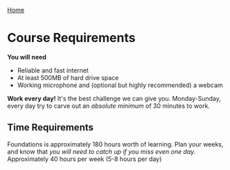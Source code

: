 [Home](README.md)

# Course Requirements

__You will need__
- Reliable and fast internet
- At least 500MB of hard drive space
- Working microphone and (optional but highly recommended) a webcam

__Work every day!__ It's the best challenge we can give you. Monday-Sunday, every day try to carve out an _absolute minimum_ of 30 minutes to work.

## Time Requirements
Foundations is approximately 180 hours worth of learning. Plan your weeks, and know that *you will need to catch up if you miss even one day.* Approximately 40 hours per week (5-8 hours per day)

